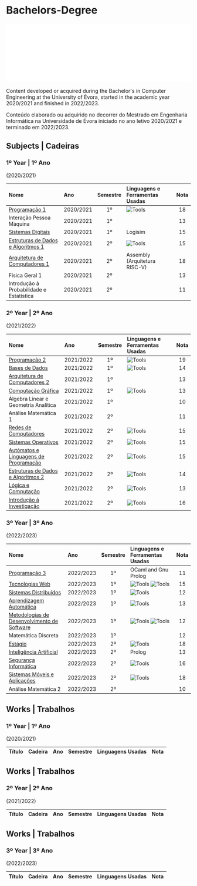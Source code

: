 # Bachelors-Degree

![Universidade de Évora](/ue_logo.png)

Content developed or acquired during the Bachelor's in Computer Engineering at the University of Évora, started in the academic year 2020/2021 and finished in 2022/2023.

Conteúdo elaborado ou adquirido no decorrer do Mestrado em Engenharia Informática na Universidade de Évora iniciado no ano letivo 2020/2021 e terminado em 2022/2023.

## Subjects | Cadeiras

### 1º Year | 1º Ano 
(2020/2021)

| Nome                                                        | Ano       | Semestre | Linguagens e Ferramentas Usadas| Nota |
|:------------------------------------------------------------|:----------|:--------:|:-------------------------------|:----:| 
| [Programação 1](/)       | 2020/2021 | 1º       | ![Tools](https://skillicons.dev/icons?i=c)  | 18 |
| Interação Pessoa Máquina| 2020/2021 | 1º       | | 13 |
| [Sistemas Digitais](/)                | 2020/2021 | 1º       | Logisim | 15 |
| [Estruturas de Dados e Algoritmos 1](/)                  | 2020/2021 | 2º    | ![Tools](https://skillicons.dev/icons?i=c) | 15 |
| [Arquitetura de Computadores 1](/)                              | 2020/2021 | 2º       | Assembly (Arquitetura RISC-V)| 18 |
| Física Geral 1                              | 2020/2021 | 2º       | | 13 |
| Introdução à Probabilidade e Estatística                              | 2020/2021 | 2º       | | 11 |

### 2º Year | 2º Ano 
(2021/2022)

| Nome                                                        | Ano       | Semestre | Linguagens e Ferramentas Usadas| Nota |
|:------------------------------------------------------------|:----------|:--------:|:-------------------------------|:----:| 
| [Programação 2](/)       | 2021/2022 | 1º       | ![Tools](https://skillicons.dev/icons?i=java)  | 19 |
| [Bases de Dados](/)       | 2021/2022 | 1º       | ![Tools](https://skillicons.dev/icons?i=postgres)  | 14 |
| [Arquitetura de Computadores 2](/)       | 2021/2022 | 1º       | | 13 |
| [Computação Gráfica](/)       | 2021/2022 | 1º       | ![Tools](https://skillicons.dev/icons?i=js,html,css,svg)  | 13 |
| Álgebra Linear e Geometria Analítica | 2021/2022 | 1º       |   | 10 |
| Análise Matemática 1 | 2021/2022 | 2º |  | 11 |
| [Redes de Computadores]() | 2021/2022 | 2º | ![Tools](https://skillicons.dev/icons?i=c)  | 15 |
| [Sistemas Operativos]() | 2021/2022 | 2º | ![Tools](https://skillicons.dev/icons?i=c)  | 15 |
| [Autómatos e Linguagens de Programação]() | 2021/2022 | 2º | ![Tools](https://skillicons.dev/icons?i=py) | 15 |
| [Estruturas de Dados e Algoritmos 2]() | 2021/2022 | 2º | ![Tools](https://skillicons.dev/icons?i=java)  | 14 |
| [Lógica e Computação]() | 2021/2022 | 2º | ![Tools](https://skillicons.dev/icons?i=py)  | 13 |
| [Introdução à Investigação]() | 2021/2022 | 2º | ![Tools](https://skillicons.dev/icons?i=py)  | 16 |


### 3º Year | 3º Ano 
(2022/2023)

| Nome                                                        | Ano       | Semestre | Linguagens e Ferramentas Usadas| Nota |
|:------------------------------------------------------------|:----------|:--------:|:-------------------------------|:----:| 
| [Programação 3](/)       | 2022/2023 | 1º       | OCaml and Gnu Prolog | 11 |
| [Tecnologias Web](/)       | 2022/2023 | 1º       | ![Tools](https://skillicons.dev/icons?i=js,html,css) ![Tools](https://skillicons.dev/icons?i=spring,java) | 15 |
| [Sistemas Distribuídos](/)       | 2022/2023 | 1º       | ![Tools](https://skillicons.dev/icons?i=spring,java) | 12 |
| [Aprendizagem Automática](/)       | 2022/2023 | 1º       | ![Tools](https://skillicons.dev/icons?i=py) | 13 |
| [Metodologias de Desenvolvimento de Software](/)       | 2022/2023 | 1º       | ![Tools](https://skillicons.dev/icons?i=java,git) ![Tools](https://skillicons.dev/icons?i=gitlab,github)| 12 |
| Matemática Discreta       | 2022/2023 | 1º |  | 12 |
| [Estágio](/)       | 2022/2023 | 2º       | ![Tools](https://skillicons.dev/icons?i=dotnet) | 18 |
| [Inteligência Artificial](/)       | 2022/2023 | 2º       | Prolog | 13 |
| [Segurança Informática](/)       | 2022/2023 | 2º| ![Tools](https://skillicons.dev/icons?i=py) | 16 |
| [Sistemas Móveis e Aplicações](/)| 2022/2023 | 2º| ![Tools](https://skillicons.dev/icons?i=kotlin,androidstudio) | 18 |
| Análise Matemática 2       | 2022/2023 | 2º |  | 10 |



## Works | Trabalhos

### 1º Year | 1º Ano 
(2020/2021)

| Título | Cadeira | Ano | Semestre | Linguagens Usadas | Nota |
|:-------|:--------|:---:|:---------|:------------------|:----:|

## Works | Trabalhos

### 2º Year | 2º Ano 
(2021/2022)

| Título | Cadeira | Ano | Semestre | Linguagens Usadas | Nota |
|:-------|:--------|:---:|:---------|:------------------|:----:|

## Works | Trabalhos

### 3º Year | 3º Ano 
(2022/2023)

| Título | Cadeira | Ano | Semestre | Linguagens Usadas | Nota |
|:-------|:--------|:---:|:---------|:------------------|:----:|